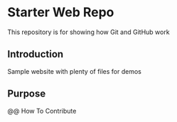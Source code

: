 # Starter Web Repo

This repository is for showing how Git and GitHub work

## Introduction

Sample website with plenty of files for demos

## Purpose

@@ How To Contribute